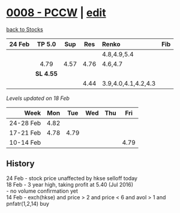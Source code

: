 # [0008 - PCCW](https://alwinwoo.github.io/stocks/0008.html) | [edit](https://github.com/alwinwoo/alwinwoo.github.io/edit/master/stocks/0008.md)
[back to Stocks](https://alwinwoo.github.io/stocks.html)

| 24 Feb  | **TP 5.0**   | Sup   | Res   | Renko       | Fib
| ---:    | :---:        | :---: | :---: | :---        | :---
|         |              |       |       | 4.8,4.9,5.4 
|         | 4.79         | 4.57  | 4.76  | 4.6,4.7
|         | **SL 4.55**  |       |       | 
|         |              |       | 4.44  | 3.9,4.0,4.1,4.2,4.3

*Levels updated on 18 Feb*

Week      | Mon   | Tue   | Wed   | Thu   | Fri   |
---:      | :---: | :---: | :---: | :---: | :---: |
24-28 Feb | 4.82  | 
17-21 Feb | 4.78  | 4.79  | 
10-14 Feb |       |       |       |       | 4.79  |

## History
24 Feb - stock price unaffected by hkse selloff today <br>
18 Feb - 3 year high, taking profit at 5.40 (Jul 2016) <br>- no volume confirmation yet <br>
14 Feb - exch(hkse) and price > 2 and price < 6 and avol > 1 and pnfatr(1,2,14) buy      <br>

